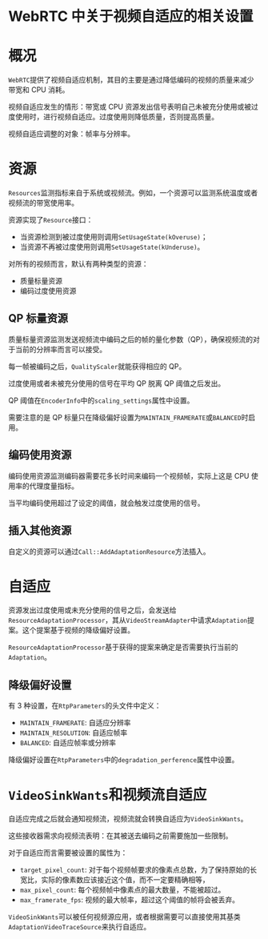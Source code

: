 # WebRTC 中关于视频自适应的相关设置


# 概况

`WebRTC`提供了视频自适应机制，其目的主要是通过降低编码的视频的质量来减少带宽和 CPU 消耗。

视频自适应发生的情形：带宽或 CPU 资源发出信号表明自己未被充分使用或被过度使用时，进行视频自适应。过度使用则降低质量，否则提高质量。

视频自适应调整的对象：帧率与分辨率。

# 资源

`Resources`监测指标来自于系统或视频流。例如，一个资源可以监测系统温度或者视频流的带宽使用率。

资源实现了`Resource`接口：

- 当资源检测到被过度使用则调用`SetUsageState(kOveruse)`；
- 当资源不再被过度使用则调用`SetUsageState(kUnderuse)`。

对所有的视频而言，默认有两种类型的资源：

- 质量标量资源
- 编码过度使用资源

## QP 标量资源

质量标量资源监测发送视频流中编码之后的帧的量化参数（QP），确保视频流的对于当前的分辨率而言可以接受。

每一帧被编码之后，`QualityScaler`就能获得相应的 QP。

过度使用或者未被充分使用的信号在平均 QP 脱离 QP 阈值之后发出。

QP 阈值在`EncoderInfo`中的`scaling_settings`属性中设置。

需要注意的是 QP 标量只在降级偏好设置为`MAINTAIN_FRAMERATE`或`BALANCED`时启用。

## 编码使用资源

编码使用资源监测编码器需要花多长时间来编码一个视频帧，实际上这是 CPU 使用率的代理度量指标。

当平均编码使用超过了设定的阈值，就会触发过度使用的信号。

## 插入其他资源

自定义的资源可以通过`Call::AddAdaptationResource`方法插入。

# 自适应

资源发出过度使用或未充分使用的信号之后，会发送给`ResourceAdaptationProcessor`，其从`VideoStreamAdapter`中请求`Adaptation`提案。这个提案基于视频的降级偏好设置。

`ResourceAdaptationProcessor`基于获得的提案来确定是否需要执行当前的`Adaptation`。

## 降级偏好设置

有 3 种设置，在`RtpParameters`的头文件中定义：

- `MAINTAIN_FRAMERATE`: 自适应分辨率
- `MAINTAIN_RESOLUTION`: 自适应帧率
- `BALANCED`: 自适应帧率或分辨率

降级偏好设置在`RtpParameters`中的`degradation_perference`属性中设置。

# `VideoSinkWants`和视频流自适应

自适应完成之后就会通知视频流，视频流就会转换自适应为`VideoSinkWants`。

这些接收器需求向视频流表明：在其被送去编码之前需要施加一些限制。

对于自适应而言需要被设置的属性为：

- `target_pixel_count`: 对于每个视频帧要求的像素点总数，为了保持原始的长宽比，实际的像素数应该接近这个值，而不一定要精确相等，
- `max_pixel_count`: 每个视频帧中像素点的最大数量，不能被超过。
- `max_framerate_fps`: 视频的最大帧率，超过这个阈值的帧将会被丢弃。

`VideoSinkWants`可以被任何视频源应用，或者根据需要可以直接使用其基类`AdaptationVideoTraceSource`来执行自适应。

